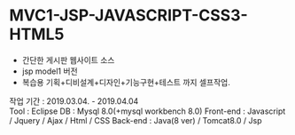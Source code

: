 # MVC1-JSP-JAVASCRIPT-CSS3-HTML5 #

- 간단한 게시판 웹사이트 소스
- jsp model1 버전
- 복습용
기획+디비설계+디자인+기능구현+테스트 까지 셀프작업.

작업 기간 : 2019.03.04. - 2019.04.04  
Tool : Eclipse
DB : Mysql 8.0(+mysql workbench 8.0)
Front-end : Javascript / Jquery / Ajax / Html / CSS
Back-end : Java(8 ver) / Tomcat8.0  / Jsp
